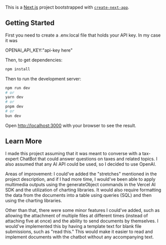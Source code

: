 This is a [Next.js](https://nextjs.org) project bootstrapped with [`create-next-app`](https://nextjs.org/docs/app/api-reference/cli/create-next-app).

## Getting Started
First you need to create a .env.local file that holds your API key. In my case it was 

OPENAI_API_KEY:"api-key here"

Then, to get dependencies:

```bash
npm install 
```

Then to run the development server:
```bash
npm run dev
# or
yarn dev
# or
pnpm dev
# or
bun dev
```

Open [http://localhost:3000](http://localhost:3000) with your browser to see the result.


## Learn More

I made this project assuming that it was meant to converse with a tax-expert ChatBot that could answer questions on taxes and related topics. I also assumed that any AI API could be used, so I decided to use OpenAI.

Areas of improvement: I could've added the "stretches" mentioned in the project description, and if I had more time, I would've been able to apply multimedia outputs using the generateObject commands in the Vercel AI SDK and the utilization of charting libraries. It would also require formatting the data from the documents into a table using queries (SQL) and then using the charting libraries.

Other than that, there were some minor features I could've added, such as allowing the attachment of multiple files at different times (instead of attaching five at once) and the ability to send documents by themselves. I would've implemented this by having a template text for blank file submissions, such as "read this." This would make it easier to read and implement documents with the chatbot without any accompanying text.
